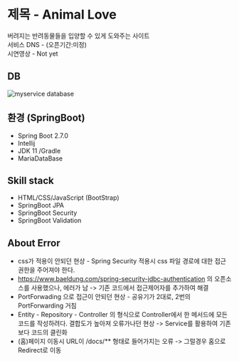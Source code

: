 # 제목 - Animal Love
버려지는 반려동물들을 입양할 수 있게 도와주는 사이트<br>
서비스 DNS - (오픈기간:미정)  <br>
시연영상 - Not yet

## DB
![myservice database](https://user-images.githubusercontent.com/83469080/183641328-f0eec91e-42c2-4d13-8c5c-5d666a9109ac.PNG)

## 환경 (SpringBoot)
* Spring Boot 2.7.0
* Intellij
* JDK 11 /Gradle
* MariaDataBase

## Skill stack
* HTML/CSS/JavaScript (BootStrap)
* SpringBoot JPA
* SpringBoot Security
* SpringBoot Validation

## About Error
* css가 적용이 안되던 현상 - Spring Security 적용시 css 파일 경로에 대한 접근 권한을 주어져야 한다.
* https://www.baeldung.com/spring-security-jdbc-authentication 의 오픈소스를 사용했으나, 에러가 남 -> 기존 코드에서 접근제어자를 추가하여 해결 <br>
* PortForwading 으로 접근이 안되던 현상 - 공유기가 2대로, 2번의 PortForwarding 거침
* Entity - Repository - Controller 의 형식으로 Controller에서 한 메서드에 모든 코드를 작성하려다. 결합도가 높아져 오류가나던 현상 -> Service를 활용하여 기존보다 코드의 클린화
* (홈)페이지 이동시 URL이 /docs/** 형태로 들어가지는 오류 -> 그럴경우 홈으로 Redirect로 이동
